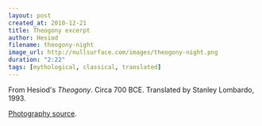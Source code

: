 ```yaml
---
layout: post
created_at: 2010-12-21
title: Theogony excerpt
author: Hesiod
filename: theogony-night
image_url: http://nullsurface.com/images/theogony-night.png
duration: "2:22"
tags: [mythological, classical, translated]
---
```


From Hesiod's _Theogony_.  Circa 700 BCE.  Translated by Stanley Lombardo, 1993.

[Photography source](http://www.flickr.com/photos/afsilva/1369236656/).
